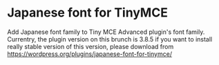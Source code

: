 # Japanese font for TinyMCE
Add Japanese font family to Tiny MCE Advanced plugin's font family.
Currentry, the plugin version on this brunch is 3.8.5
if you want to install really stable version of this version, please download from https://wordpress.org/plugins/japanese-font-for-tinymce/
